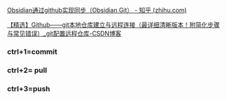 [Obsidian通过github实现同步（Obsidian Git） - 知乎 (zhihu.com)](https://zhuanlan.zhihu.com/p/657924375)

[【精选】Github——git本地仓库建立与远程连接（最详细清晰版本！附简化步骤与常见错误）_git配置远程仓库-CSDN博客](https://blog.csdn.net/qq_29493173/article/details/113094143)

### ctrl+1=commit 
### ctrl+2= pull
### ctrl+3=push


